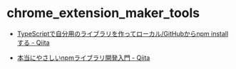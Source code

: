 # chrome_extension_maker_tools

- [TypeScriptで自分用のライブラリを作ってローカル/GitHubからnpm installする - Qiita](https://qiita.com/asylum/items/9a4a60aa5cf54bc8acab)  

- [本当にやさしいnpmライブラリ開発入門 - Qiita](https://qiita.com/saltyshiomix/items/0306e17cde8f2475f193)  

